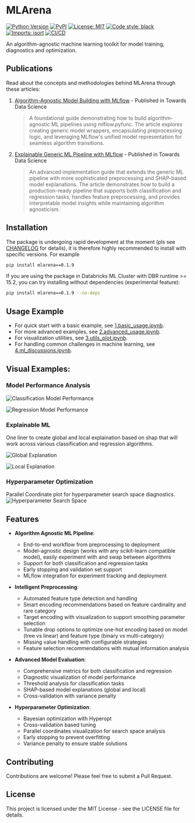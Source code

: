 # MLArena

[![Python Version](https://img.shields.io/badge/python-3.10%20%7C%203.11%20%7C%203.12-blue.svg)](https://www.python.org/downloads/)
[![PyPI](https://img.shields.io/pypi/v/mlarena.svg)](https://pypi.org/project/mlarena/)
[![License: MIT](https://img.shields.io/badge/License-MIT-yellow.svg)](https://opensource.org/licenses/MIT)
[![Code style: black](https://img.shields.io/badge/code%20style-black-000000.svg)](https://github.com/psf/black)
[![Imports: isort](https://img.shields.io/badge/%20imports-isort-%231674b1?style=flat&labelColor=ef8336)](https://pycqa.github.io/isort/)
[![CI/CD](https://github.com/MenaWANG/mlarena/actions/workflows/mlarena.yml/badge.svg)](https://github.com/MenaWANG/mlarena/actions/workflows/mlarena.yml)

An algorithm-agnostic machine learning toolkit for model training, diagnostics and optimization.

## Publications

Read about the concepts and methodologies behind MLArena through these articles:

1. [Algorithm-Agnostic Model Building with MLflow](https://medium.com/data-science/algorithm-agnostic-model-building-with-mlflow-b106a5a29535) - Published in Towards Data Science
   > A foundational guide demonstrating how to build algorithm-agnostic ML pipelines using mlflow.pyfunc. The article explores creating generic model wrappers, encapsulating preprocessing logic, and leveraging MLflow's unified model representation for seamless algorithm transitions.

2. [Explainable Generic ML Pipeline with MLflow](https://medium.com/data-science/explainable-generic-ml-pipeline-with-mlflow-2494ca1b3f96) - Published in Towards Data Science
   > An advanced implementation guide that extends the generic ML pipeline with more sophisticated preprocessing and SHAP-based model explanations. The article demonstrates how to build a production-ready pipeline that supports both classification and regression tasks, handles feature preprocessing, and provides interpretable model insights while maintaining algorithm agnosticism.

## Installation

The package is undergoing rapid development at the moment (pls see [CHANGELOG](https://github.com/MenaWANG/mlarena/blob/master/CHANGELOG.md) for details), it is therefore highly recommended to install with specific versions. For example

```bash
pip install mlarena==0.1.9
```

If you are using the package in Databricks ML Cluster with DBR runtime >= 15.2, you can try installing without dependencies (experimental feature):

```bash
pip install mlarena==0.1.9 --no-deps
```

## Usage Example

* For quick start with a basic example, see [1.basic_usage.ipynb](https://github.com/MenaWANG/mlarena/blob/master/examples/1.basic_usage.ipynb).   
* For more advanced examples, see [2.advanced_usage.ipynb](https://github.com/MenaWANG/mlarena/blob/master/examples/2.advanced_usage.ipynb).   
* For visualization utilities, see [3.utils_plot.ipynb](https://github.com/MenaWANG/mlarena/blob/master/examples/3.utils_plot.ipynb).
* For handling common challenges in machine learning, see [4.ml_discussions.ipynb](https://github.com/MenaWANG/mlarena/blob/master/examples/4.ml_discussions.ipynb).

## Visual Examples:

### Model Performance Analysis

![Classification Model Performance](docs/images/model_performance_classification.png)    

![Regression Model Performance](docs/images/model_performance_regression.png)    

### Explainable ML
One liner to create global and local explaination based on shap that will work across various classification and regression algorithms.     

![Global Explanation](docs/images/global_explanation.png)    

![Local Explanation](docs/images/local_explanation.png)    

### Hyperparameter Optimization
Parallel Coordinate plot for hyperparameter search space diagnostics.    
![Hyperparameter Search Space](docs/images/parallel_coordinates.png)


## Features

- **Algorithm Agnostic ML Pipeline**:
  - End-to-end workflow from preprocessing to deployment
  - Model-agnostic design (works with any scikit-learn compatible model), easily experiment with and swap between algorithms
  - Support for both classification and regression tasks
  - Early stopping and validation set support
  - MLflow integration for experiment tracking and deployment  

- **Intelligent Preprocessing**:
  - Automated feature type detection and handling
  - Smart encoding recommendations based on feature cardinality and rare category
  - Target encoding with visualization to support smoothing parameter selection
  - Tunable drop options to optimize one-hot encoding based on model  (tree vs linear) and feature type (binary vs multi-category)
  - Missing value handling with configurable strategies
  - Feature selection recommendations with mutual information analysis

- **Advanced Model Evaluation**:
  - Comprehensive metrics for both classification and regression
  - Diagnostic visualization of model performance
  - Threshold analysis for classification tasks
  - SHAP-based model explanations (global and local)
  - Cross-validation with variance penalty

- **Hyperparameter Optimization**:
  - Bayesian optimization with Hyperopt
  - Cross-validation based tuning
  - Parallel coordinates visualization for search space analysis
  - Early stopping to prevent overfitting
  - Variance penalty to ensure stable solutions


## Contributing

Contributions are welcome! Please feel free to submit a Pull Request.

## License

This project is licensed under the MIT License - see the LICENSE file for details. 
